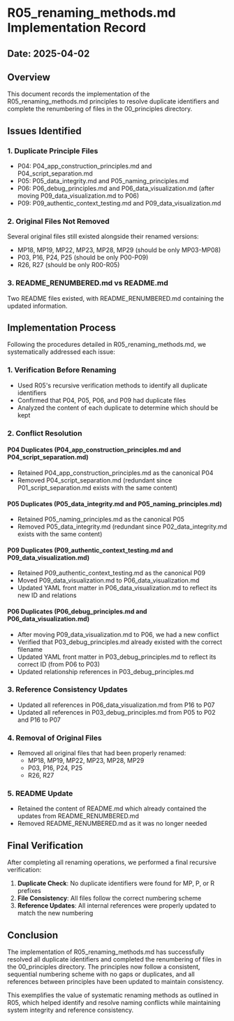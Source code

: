 # R05_renaming_methods.md Implementation Record

## Date: 2025-04-02

## Overview

This document records the implementation of the R05_renaming_methods.md principles to resolve duplicate identifiers and complete the renumbering of files in the 00_principles directory.

## Issues Identified

### 1. Duplicate Principle Files
- P04: P04_app_construction_principles.md and P04_script_separation.md
- P05: P05_data_integrity.md and P05_naming_principles.md
- P06: P06_debug_principles.md and P06_data_visualization.md (after moving P09_data_visualization.md to P06)
- P09: P09_authentic_context_testing.md and P09_data_visualization.md

### 2. Original Files Not Removed
Several original files still existed alongside their renamed versions:
- MP18, MP19, MP22, MP23, MP28, MP29 (should be only MP03-MP08)
- P03, P16, P24, P25 (should be only P00-P09)
- R26, R27 (should be only R00-R05)

### 3. README_RENUMBERED.md vs README.md
Two README files existed, with README_RENUMBERED.md containing the updated information.

## Implementation Process

Following the procedures detailed in R05_renaming_methods.md, we systematically addressed each issue:

### 1. Verification Before Renaming
- Used R05's recursive verification methods to identify all duplicate identifiers
- Confirmed that P04, P05, P06, and P09 had duplicate files
- Analyzed the content of each duplicate to determine which should be kept

### 2. Conflict Resolution

#### P04 Duplicates (P04_app_construction_principles.md and P04_script_separation.md)
- Retained P04_app_construction_principles.md as the canonical P04
- Removed P04_script_separation.md (redundant since P01_script_separation.md exists with the same content)

#### P05 Duplicates (P05_data_integrity.md and P05_naming_principles.md)
- Retained P05_naming_principles.md as the canonical P05
- Removed P05_data_integrity.md (redundant since P02_data_integrity.md exists with the same content)

#### P09 Duplicates (P09_authentic_context_testing.md and P09_data_visualization.md)
- Retained P09_authentic_context_testing.md as the canonical P09
- Moved P09_data_visualization.md to P06_data_visualization.md
- Updated YAML front matter in P06_data_visualization.md to reflect its new ID and relations

#### P06 Duplicates (P06_debug_principles.md and P06_data_visualization.md)
- After moving P09_data_visualization.md to P06, we had a new conflict
- Verified that P03_debug_principles.md already existed with the correct filename
- Updated YAML front matter in P03_debug_principles.md to reflect its correct ID (from P06 to P03)
- Updated relationship references in P03_debug_principles.md

### 3. Reference Consistency Updates
- Updated all references in P06_data_visualization.md from P16 to P07
- Updated all references in P03_debug_principles.md from P05 to P02 and P16 to P07

### 4. Removal of Original Files
- Removed all original files that had been properly renamed:
  - MP18, MP19, MP22, MP23, MP28, MP29
  - P03, P16, P24, P25
  - R26, R27

### 5. README Update
- Retained the content of README.md which already contained the updates from README_RENUMBERED.md
- Removed README_RENUMBERED.md as it was no longer needed

## Final Verification

After completing all renaming operations, we performed a final recursive verification:

1. **Duplicate Check**: No duplicate identifiers were found for MP, P, or R prefixes
2. **File Consistency**: All files follow the correct numbering scheme
3. **Reference Updates**: All internal references were properly updated to match the new numbering

## Conclusion

The implementation of R05_renaming_methods.md has successfully resolved all duplicate identifiers and completed the renumbering of files in the 00_principles directory. The principles now follow a consistent, sequential numbering scheme with no gaps or duplicates, and all references between principles have been updated to maintain consistency.

This exemplifies the value of systematic renaming methods as outlined in R05, which helped identify and resolve naming conflicts while maintaining system integrity and reference consistency.